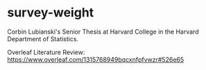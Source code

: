 # survey-weight
Corbin Lubianski's Senior Thesis at Harvard College in the Harvard Department of Statistics.

Overleaf Literature Review: https://www.overleaf.com/1315768949bqcxnfpfvwzr#526e65
